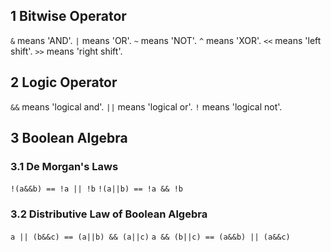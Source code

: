 ## 1 Bitwise Operator
`&` means 'AND'. 
`|` means 'OR'. 
`~` means 'NOT'. 
`^` means 'XOR'. 
`<<` means 'left shift'. 
`>>` means 'right shift'. 

## 2 Logic Operator
`&&` means 'logical and'. 
`||` means 'logical or'. 
`!` means 'logical not'. 

## 3 Boolean Algebra
### 3.1 De Morgan's Laws
`!(a&&b) == !a || !b`
`!(a||b) == !a && !b`
### 3.2 Distributive Law of Boolean Algebra
`a || (b&&c) == (a||b) && (a||c)`
`a && (b||c) == (a&&b) || (a&&c)`